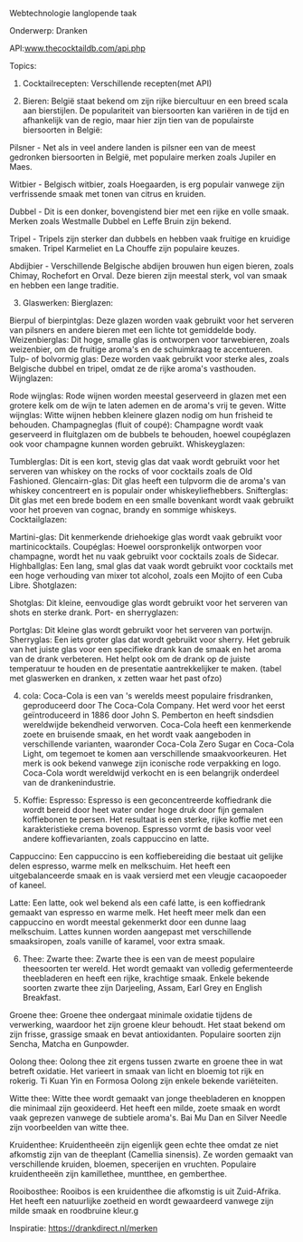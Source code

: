 Webtechnologie langlopende taak

Onderwerp: Dranken

API:www.thecocktaildb.com/api.php

Topics:

1.	Cocktailrecepten:
Verschillende recepten(met API)

2.	Bieren:
België staat bekend om zijn rijke biercultuur en een breed scala aan bierstijlen. De populariteit van biersoorten kan variëren in de tijd en afhankelijk van de regio, maar hier zijn tien van de populairste biersoorten in België:

Pilsner - Net als in veel andere landen is pilsner een van de meest gedronken biersoorten in België, met populaire merken zoals Jupiler en Maes.

Witbier - Belgisch witbier, zoals Hoegaarden, is erg populair vanwege zijn verfrissende smaak met tonen van citrus en kruiden.

Dubbel - Dit is een donker, bovengistend bier met een rijke en volle smaak. Merken zoals Westmalle Dubbel en Leffe Bruin zijn bekend.

Tripel - Tripels zijn sterker dan dubbels en hebben vaak fruitige en kruidige smaken. Tripel Karmeliet en La Chouffe zijn populaire keuzes.

Abdijbier - Verschillende Belgische abdijen brouwen hun eigen bieren, zoals Chimay, Rochefort en Orval. Deze bieren zijn meestal sterk, vol van smaak en hebben een lange traditie.

3.	Glaswerken:
Bierglazen:

Bierpul of bierpintglas: Deze glazen worden vaak gebruikt voor het serveren van pilsners en andere bieren met een lichte tot gemiddelde body.
Weizenbierglas: Dit hoge, smalle glas is ontworpen voor tarwebieren, zoals weizenbier, om de fruitige aroma's en de schuimkraag te accentueren.
Tulp- of bolvormig glas: Deze worden vaak gebruikt voor sterke ales, zoals Belgische dubbel en tripel, omdat ze de rijke aroma's vasthouden.
Wijnglazen:

Rode wijnglas: Rode wijnen worden meestal geserveerd in glazen met een grotere kelk om de wijn te laten ademen en de aroma's vrij te geven.
Witte wijnglas: Witte wijnen hebben kleinere glazen nodig om hun frisheid te behouden.
Champagneglas (fluit of coupé): Champagne wordt vaak geserveerd in fluitglazen om de bubbels te behouden, hoewel coupéglazen ook voor champagne kunnen worden gebruikt.
Whiskeyglazen:

Tumblerglas: Dit is een kort, stevig glas dat vaak wordt gebruikt voor het serveren van whiskey on the rocks of voor cocktails zoals de Old Fashioned.
Glencairn-glas: Dit glas heeft een tulpvorm die de aroma's van whiskey concentreert en is populair onder whiskeyliefhebbers.
Snifterglas: Dit glas met een brede bodem en een smalle bovenkant wordt vaak gebruikt voor het proeven van cognac, brandy en sommige whiskeys.
Cocktailglazen:

Martini-glas: Dit kenmerkende driehoekige glas wordt vaak gebruikt voor martinicocktails.
Coupéglas: Hoewel oorspronkelijk ontworpen voor champagne, wordt het nu vaak gebruikt voor cocktails zoals de Sidecar.
Highballglas: Een lang, smal glas dat vaak wordt gebruikt voor cocktails met een hoge verhouding van mixer tot alcohol, zoals een Mojito of een Cuba Libre.
Shotglazen:

Shotglas: Dit kleine, eenvoudige glas wordt gebruikt voor het serveren van shots en sterke drank.
Port- en sherryglazen:

Portglas: Dit kleine glas wordt gebruikt voor het serveren van portwijn.
Sherryglas: Een iets groter glas dat wordt gebruikt voor sherry.
Het gebruik van het juiste glas voor een specifieke drank kan de smaak en het aroma van de drank verbeteren. Het helpt ook om de drank op de juiste temperatuur te houden en de presentatie aantrekkelijker te maken.
(tabel met glaswerken en dranken, x zetten waar het past ofzo)

4.	cola:
Coca-Cola is een van 's werelds meest populaire frisdranken, geproduceerd door The Coca-Cola Company. Het werd voor het eerst geïntroduceerd in 1886 door John S. Pemberton en heeft sindsdien wereldwijde bekendheid verworven. Coca-Cola heeft een kenmerkende zoete en bruisende smaak, en het wordt vaak aangeboden in verschillende varianten, waaronder Coca-Cola Zero Sugar en Coca-Cola Light, om tegemoet te komen aan verschillende smaakvoorkeuren. Het merk is ook bekend vanwege zijn iconische rode verpakking en logo. Coca-Cola wordt wereldwijd verkocht en is een belangrijk onderdeel van de drankenindustrie.

5.	Koffie:
Espresso: Espresso is een geconcentreerde koffiedrank die wordt bereid door heet water onder hoge druk door fijn gemalen koffiebonen te persen. Het resultaat is een sterke, rijke koffie met een karakteristieke crema bovenop. Espresso vormt de basis voor veel andere koffievarianten, zoals cappuccino en latte.

Cappuccino: Een cappuccino is een koffiebereiding die bestaat uit gelijke delen espresso, warme melk en melkschuim. Het heeft een uitgebalanceerde smaak en is vaak versierd met een vleugje cacaopoeder of kaneel.

Latte: Een latte, ook wel bekend als een café latte, is een koffiedrank gemaakt van espresso en warme melk. Het heeft meer melk dan een cappuccino en wordt meestal gekenmerkt door een dunne laag melkschuim. Lattes kunnen worden aangepast met verschillende smaaksiropen, zoals vanille of karamel, voor extra smaak.

6.	Thee: 
Zwarte thee: Zwarte thee is een van de meest populaire theesoorten ter wereld. Het wordt gemaakt van volledig gefermenteerde theebladeren en heeft een rijke, krachtige smaak. Enkele bekende soorten zwarte thee zijn Darjeeling, Assam, Earl Grey en English Breakfast.

Groene thee: Groene thee ondergaat minimale oxidatie tijdens de verwerking, waardoor het zijn groene kleur behoudt. Het staat bekend om zijn frisse, grassige smaak en bevat antioxidanten. Populaire soorten zijn Sencha, Matcha en Gunpowder.

Oolong thee: Oolong thee zit ergens tussen zwarte en groene thee in wat betreft oxidatie. Het varieert in smaak van licht en bloemig tot rijk en rokerig. Ti Kuan Yin en Formosa Oolong zijn enkele bekende variëteiten.

Witte thee: Witte thee wordt gemaakt van jonge theebladeren en knoppen die minimaal zijn geoxideerd. Het heeft een milde, zoete smaak en wordt vaak geprezen vanwege de subtiele aroma's. Bai Mu Dan en Silver Needle zijn voorbeelden van witte thee.

Kruidenthee: Kruidentheeën zijn eigenlijk geen echte thee omdat ze niet afkomstig zijn van de theeplant (Camellia sinensis). Ze worden gemaakt van verschillende kruiden, bloemen, specerijen en vruchten. Populaire kruidentheeën zijn kamillethee, muntthee, en gemberthee.

Rooibosthee: Rooibos is een kruidenthee die afkomstig is uit Zuid-Afrika. Het heeft een natuurlijke zoetheid en wordt gewaardeerd vanwege zijn milde smaak en roodbruine kleur.g

Inspiratie:
https://drankdirect.nl/merken 
